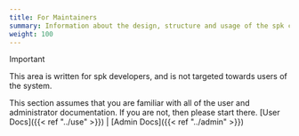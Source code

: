 ```yaml
---
title: For Maintainers
summary: Information about the design, structure and usage of the spk codebase
weight: 100
---
```


> [!IMPORTANT]
> This area is written for spk developers, and is not targeted towards users of the system.

This section assumes that you are familiar with all of the user and administrator documentation. If you are not, then please start there. [User Docs]({{< ref "../use" >}}) | [Admin Docs]({{< ref "../admin" >}})

